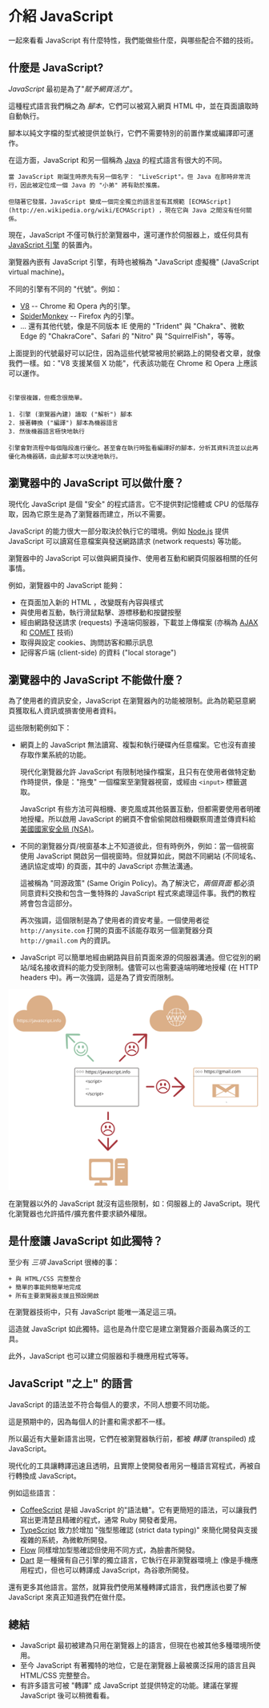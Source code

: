 # 介紹 JavaScript

一起來看看 JavaScript 有什麼特性，我們能做些什麼，與哪些配合不錯的技術。

## 什麼是 JavaScript?

*JavaScript* 最初是為了"*賦予網頁活力*"。

這種程式語言我們稱之為 *腳本*，它們可以被寫入網頁 HTML 中，並在頁面讀取時自動執行。

腳本以純文字檔的型式被提供並執行，它們不需要特別的前置作業或編譯即可運作。

在這方面，JavaScript 和另一個稱為 [Java](https://en.wikipedia.org/wiki/Java_(programming_language)) 的程式語言有很大的不同。

```smart header="為什麼叫 <u>Java</u>Script?"
當 JavaScript 剛誕生時原先有另一個名字： "LiveScript"。但 Java 在那時非常流行，因此被定位成一個 Java 的 "小弟" 將有助於推廣。

但隨著它發展，JavaScript 變成一個完全獨立的語言並有其規範 [ECMAScript](http://en.wikipedia.org/wiki/ECMAScript) ，現在它與 Java 之間沒有任何關係。
```

現在，JavaScript 不僅可執行於瀏覽器中，還可運作於伺服器上，或任何具有 [JavaScript 引擎](https://en.wikipedia.org/wiki/JavaScript_engine) 的裝置內。

瀏覽器內嵌有 JavaScript 引擎，有時也被稱為 "JavaScript 虛擬機" (JavaScript virtual machine)。

不同的引擎有不同的 "代號"。例如：

- [V8](https://en.wikipedia.org/wiki/V8_(JavaScript_engine)) -- Chrome 和 Opera 內的引擎。
- [SpiderMonkey](https://en.wikipedia.org/wiki/SpiderMonkey) -- Firefox 內的引擎。
- ... 還有其他代號，像是不同版本 IE 使用的 "Trident" 與 "Chakra"、微軟 Edge 的 "ChakraCore"、Safari 的 "Nitro" 與 "SquirrelFish"，等等。

上面提到的代號最好可以記住，因為這些代號常被用於網路上的開發者文章，就像我們一樣。如："V8 支援某個 X 功能"，代表該功能在 Chrome 和 Opera 上應該可以運作。

```smart header="引擎怎麼運作的？"

引擎很複雜，但概念很簡單。

1. 引擎 (瀏覽器內建) 讀取 ("解析") 腳本
2. 接著轉換 ("編譯") 腳本為機器語言
3. 然後機器語言極快地執行

引擎會對流程中每個階段進行優化。甚至會在執行時監看編譯好的腳本，分析其資料流並以此再優化為機器碼，由此腳本可以快速地執行。
```

## 瀏覽器中的 JavaScript 可以做什麼？

現代化 JavaScript 是個 "安全" 的程式語言。它不提供對記憶體或 CPU 的低階存取，因為它原生是為了瀏覽器而建立，所以不需要。

JavaScript 的能力很大一部分取決於執行它的環境。例如 [Node.js](https://wikipedia.org/wiki/Node.js) 提供 JavaScript 可以讀寫任意檔案與發送網路請求 (network requests) 等功能。

瀏覽器中的 JavaScript 可以做與網頁操作、使用者互動和網頁伺服器相關的任何事情。

例如，瀏覽器中的 JavaScript 能夠：

- 在頁面加入新的 HTML ，改變既有內容與樣式
- 與使用者互動，執行滑鼠點擊、游標移動和按鍵按壓
- 經由網路發送請求 (requests) 予遠端伺服器，下載並上傳檔案 (亦稱為 [AJAX](https://en.wikipedia.org/wiki/Ajax_(programming)) 和 [COMET](https://en.wikipedia.org/wiki/Comet_(programming)) 技術)
- 取得與設定 cookies、詢問訪客和顯示訊息
- 記得客戶端 (client-side) 的資料 ("local storage")

## 瀏覽器中的 JavaScript **不能**做什麼？

為了使用者的資訊安全，JavaScript 在瀏覽器內的功能被限制。此為防範惡意網頁獲取私人資訊或損害使用者資料。

這些限制範例如下：

- 網頁上的 JavaScript 無法讀寫、複製和執行硬碟內任意檔案。它也沒有直接存取作業系統的功能。

    現代化瀏覽器允許 JavaScript 有限制地操作檔案，且只有在使用者做特定動作時提供，像是："拖曳" 一個檔案至瀏覽器視窗，或經由 `<input>` 標籤選取。

    JavaScript 有些方法可與相機、麥克風或其他裝置互動，但都需要使用者明確地授權。所以啟用 JavaScript 的網頁不會偷偷開啟相機觀察周遭並傳資料給 [美國國家安全局 (NSA)](https://en.wikipedia.org/wiki/National_Security_Agency)。
- 不同的瀏覽器分頁/視窗基本上不知道彼此，但有時例外，例如：當一個視窗使用 JavaScript 開啟另一個視窗時。但就算如此，開啟不同網站 (不同域名、通訊協定或埠) 的頁面，其中的 JavaScript 亦無法溝通。

    這被稱為 "同源政策" (Same Origin Policy)。為了解決它，*兩個頁面* 都必須同意資料交換和包含一隻特殊的 JavaScript 程式來處理這件事。我們的教程將會包含這部分。

    再次強調，這個限制是為了使用者的資安考量。一個使用者從 `http://anysite.com` 打開的頁面不該能存取另一個瀏覽器分頁 `http://gmail.com` 內的資訊。
- JavaScript 可以簡單地經由網路與目前頁面來源的伺服器溝通。但它從別的網站/域名接收資料的能力受到限制。儘管可以也需要遠端明確地授權 (在 HTTP headers 中)。再一次強調，這是為了資安而限制。

![](limitations.svg)

在瀏覽器以外的 JavaScript 就沒有這些限制，如：伺服器上的 JavaScript。現代化瀏覽器也允許插件/擴充套件要求額外權限。

## 是什麼讓 JavaScript 如此獨特？

至少有 *三項* JavaScript 很棒的事：

```compare
+ 與 HTML/CSS 完整整合
+ 簡單的事能夠簡單地完成
+ 所有主要瀏覽器支援且預設開啟
```
在瀏覽器技術中，只有 JavaScript 能唯一滿足這三項。

這造就 JavaScript 如此獨特。這也是為什麼它是建立瀏覽器介面最為廣泛的工具。

此外，JavaScript 也可以建立伺服器和手機應用程式等等。

## JavaScript "之上" 的語言

JavaScript 的語法並不符合每個人的要求，不同人想要不同功能。

這是預期中的，因為每個人的計畫和需求都不一樣。

所以最近有大量新語言出現，它們在被瀏覽器執行前，都被 *轉譯* (transpiled) 成 JavaScript。

現代化的工具讓轉譯迅速且透明，且實際上使開發者用另一種語言寫程式，再被自行轉換成 JavaScript。

例如這些語言：

- [CoffeeScript](http://coffeescript.org/) 是組 JavaScript 的"語法糖"。它有更簡短的語法，可以讓我們寫出更清楚且精確的程式，通常 Ruby 開發者愛用。
- [TypeScript](http://www.typescriptlang.org/) 致力於增加 "強型態確認 (strict data typing)" 來簡化開發與支援複雜的系統，為微軟所開發。
- [Flow](http://flow.org/) 同樣增加型態確認但使用不同方式，為臉書所開發。
- [Dart](https://www.dartlang.org/) 是一種擁有自己引擎的獨立語言，它執行在非瀏覽器環境上 (像是手機應用程式)，但也可以轉譯成 JavaScript，為谷歌所開發。

還有更多其他語言。當然，就算我們使用某種轉譯式語言，我們應該也要了解 JavaScript 來真正知道我們在做什麼。

## 總結

- JavaScript 最初被建為只用在瀏覽器上的語言，但現在也被其他多種環境所使用。
- 至今 JavaScript 有著獨特的地位，它是在瀏覽器上最被廣泛採用的語言且與 HTML/CSS 完整整合。
- 有許多語言可被 "轉譯" 成 JavaScript 並提供特定的功能。建議在掌握 JavaScript 後可以稍微看看。

